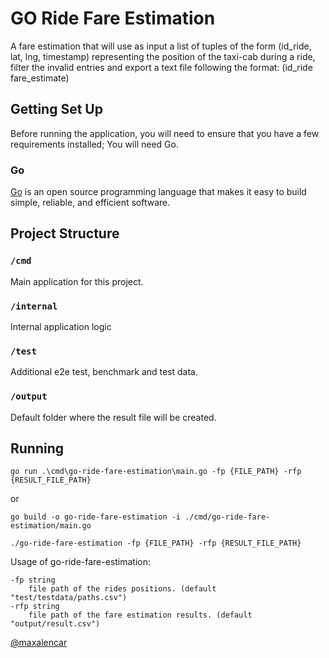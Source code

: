 # GO Ride Fare Estimation

A fare estimation that will use as input a list of tuples of the form (id_ride, lat, lng, timestamp) representing the position of the taxi-cab during a ride, filter the invalid entries and export a text file following the format: (id_ride fare_estimate)


## Getting Set Up

Before running the application, you will need to ensure that you have a few requirements installed;
You will need Go.

### Go

[Go](https://golang.org/) is an open source programming language that makes it easy to build simple, reliable, and efficient software.

## Project Structure

### `/cmd`

Main application for this project.

### `/internal`

Internal application logic

### `/test`

Additional e2e test, benchmark and test data.

### `/output`

Default folder where the result file will be created.

## Running

    go run .\cmd\go-ride-fare-estimation\main.go -fp {FILE_PATH} -rfp {RESULT_FILE_PATH}

or

    go build -o go-ride-fare-estimation -i ./cmd/go-ride-fare-estimation/main.go

    ./go-ride-fare-estimation -fp {FILE_PATH} -rfp {RESULT_FILE_PATH}


Usage of go-ride-fare-estimation:

    -fp string
        file path of the rides positions. (default "test/testdata/paths.csv")
    -rfp string
        file path of the fare estimation results. (default "output/result.csv")


[@maxalencar](https://github.com/maxalencar)